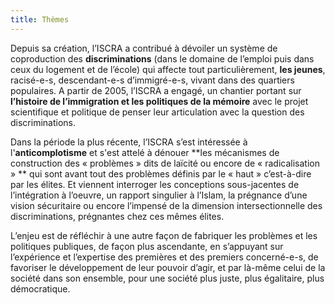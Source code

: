 ```yaml
---
title: Thèmes
---
```


Depuis sa création, l’ISCRA a contribué à dévoiler un système de coproduction des **discriminations** (dans le domaine de l’emploi puis dans ceux du logement et de l’école) qui affecte tout particulièrement, **les jeunes**, racisé-e-s, descendant-e-s d’immigré-e-s, vivant dans des quartiers populaires. A partir de 2005, l’ISCRA a engagé, un chantier portant sur **l’histoire de l’immigration et les politiques de la mémoire** avec le projet scientifique et politique de penser leur articulation avec la question des discriminations.

Dans la période la plus récente, l’ISCRA s’est intéressée à l'**anticomplotisme** et s'est attelé à dénouer **les mécanismes de construction des « problèmes » dits de laïcité ou encore de « radicalisation » **  qui sont avant tout des problèmes définis par le « haut » c’est-à-dire par les élites. Et viennent interroger les conceptions sous-jacentes de l’intégration à l’oeuvre, un rapport singulier à l’Islam, la prégnance d’une vision sécuritaire ou encore l’impensé de la dimension intersectionnelle des discriminations, prégnantes chez ces mêmes élites.

L’enjeu est de réfléchir à une autre façon de fabriquer les problèmes et les politiques publiques, de façon plus ascendante, en s’appuyant sur l’expérience et l’expertise des premières et des premiers concerné-e-s, de favoriser le développement de leur pouvoir d’agir, et par là-même celui de la société dans son ensemble, pour une société plus juste, plus égalitaire, plus démocratique.

